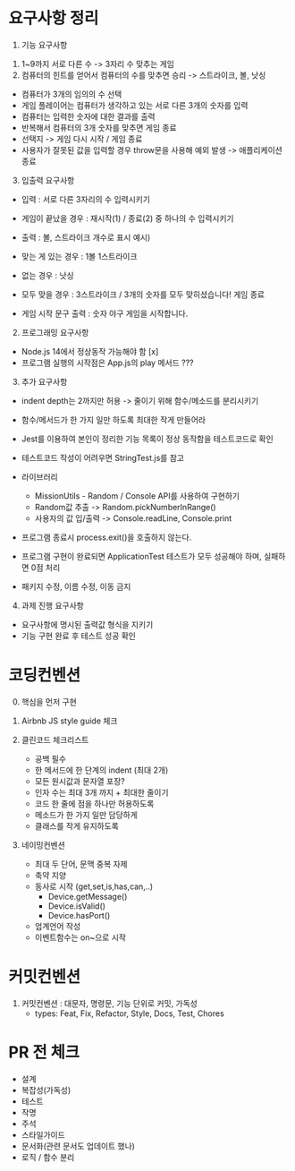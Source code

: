 # 요구사항 정리

1. 기능 요구사항
1) 1~9까지 서로 다른 수 -> 3자리 수 맞추는 게임
2) 컴퓨터의 힌트를 얻어서 컴퓨터의 수를 맞추면 승리 -> 스트라이크, 볼, 낫싱
 * 컴퓨터가 3개의 임의의 수 선택
 * 게임 플레이어는 컴퓨터가 생각하고 있는 서로 다른 3개의 숫자를 입력
 * 컴퓨터는 입력한 숫자에 대한 결과를 출력
 * 반복해서 컴퓨터의 3개 숫자를 맞추면 게임 종료
 * 선택지 -> 게임 다시 시작 / 게임 종료
 * 사용자가 잘못된 값을 입력할 경우 throw문을 사용해 예외 발생 -> 애플리케이션 종료

3) 입출력 요구사항
* 입력 : 서로 다른 3자리의 수 입력시키기
* 게임이 끝났을 경우 : 재시작(1) / 종료(2) 중 하나의 수 입력시키기

* 출력 : 볼, 스트라이크 개수로 표시
예시) 
* 맞는 게 있는 경우 : 1볼 1스트라이크
* 없는 경우 : 낫싱
* 모두 맞을 경우 : 3스트라이크 / 3개의 숫자를 모두 맞히셨습니다! 게임 종료
* 게임 시작 문구 출력 : 숫자 야구 게임을 시작합니다.

2. 프로그래밍 요구사항
* Node.js 14에서 정상동작 가능해야 함 [x]
* 프로그램 실행의 시작점은 App.js의 play 메서드 ???

3. 추가 요구사항
* indent depth는 2까지만 허용 -> 줄이기 위해 함수/메소드를 분리시키기
* 함수/메서드가 한 가지 일만 하도록 최대한 작게 만들어라
* Jest를 이용하여 본인이 정리한 기능 목록이 정상 동작함을 테스트코드로 확인
* 테스트코드 작성이 어려우면 StringTest.js를 참고

* 라이브러리
    * MissionUtils - Random / Console API를 사용하여 구현하기
    * Random값 추출 -> Random.pickNumberInRange()
    * 사용자의 값 입/출력 -> Console.readLine, Console.print

* 프로그램 종료시 process.exit()을 호출하지 않는다.
* 프로그램 구현이 완료되면 ApplicationTest 테스트가 모두 성공해야 하며, 실패하면 0점 처리
* 패키지 수정, 이름 수정, 이동 금지

4. 과제 진행 요구사항
* 요구사항에 명시된 출력값 형식을 지키기
* 기능 구현 완료 후 테스트 성공 확인


# 코딩컨벤션

0. 핵심을 먼저 구현

1. Airbnb JS style guide 체크

2. 클린코드 체크리스트
    * 공백 필수
    * 한 메서드에 한 단계의 indent (최대 2개)
    * 모든 원시값과 문자열 포장?
    * 인자 수는 최대 3개 까지 + 최대한 줄이기
    * 코드 한 줄에 점을 하나만 허용하도록
    * 메소드가 한 가지 일만 담당하게
    * 클래스를 작게 유지하도록

3. 네이밍컨벤션
    * 최대 두 단어, 문맥 중복 자제
    * 축약 지양
    * 동사로 시작 (get,set,is,has,can,..)
        * Device.getMessage()
        * Device.isValid()
        * Device.hasPort()
    * 업계언어 작성
    * 이벤트함수는 on~으로 시작


# 커밋컨벤션

1. 커밋컨벤션 : 대문자, 명령문, 기능 단위로 커밋, 가독성
    * types: Feat, Fix, Refactor, Style, Docs, Test, Chores


# PR 전 체크
* 설계
* 복잡성(가독성)
* 테스트
* 작명
* 주석
* 스타일가이드
* 문서화(관련 문서도 업데이트 했나)
* 로직 / 함수 분리